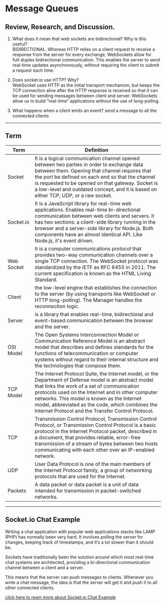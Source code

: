 # Message Queues

## Review, Research, and Discussion.

1. What does it mean that web sockets are bidirectional? 
Why is this useful?   
BIDIRECTIONAL. Whereas HTTP relies on a client request to 
receive a response from the server for every exchange, 
WebSockets allow for full-duplex bidirectional 
communication. This enables the server to send real-time 
updates asynchronously, without requiring the client to 
submit a request each time.


2. Does socket.io use HTTP? Why?  
WebSocket uses HTTP as the initial transport mechanism, but 
keeps the TCP connection alive after the HTTP response is 
received so that it can be used for sending messages 
between client and server. WebSockets allow us to build 
“real-time” applications without the use of long-polling.

3. What happens when a client emits an event? 
send a message to all the connected clients

 
---------
## Term
Term | Definition
------------ | ------------
Socket | It is a logical communication channel opened between two parties in order to exchange data between them. Opening that channel requires that the port be defined on each end so that the channel is requested to be opened on that gateway. Socket is a low-level and outdated concept, and it is based on either TCP, UDP, or a raw socket.
Socket.io | It is a JavaScript library for real-time web applications. Enables real-time bi-directional communication between web clients and servers. It has two sections: a client-side library running in the browser and a server-side library for Node.js. Both components have an almost identical API. Like Node.js, it's event driven.
Web Socket | It is a computer communications protocol that provides two-way communication channels over a single TCP connection. The WebSocket protocol was standardized by the IETF as RFC 6455 in 2011. The current specification is known as the HTML Living Standard.
Client | the low-level engine that establishes the connection to the server (by using transports like WebSocket or HTTP long-polling). The Manager handles the reconnection logic.
Server |  is a library that enables real-time, bidirectional and event-based communication between the browser and the server. 
OSI Model | The Open Systems Interconnection Model or Communication Reference Model is an abstract model that describes and defines standards for the functions of telecommunication or computer systems without regard to their internal structure and the technologies that compose them.
TCP Model | The Internet Protocol Suite, the Internet model, or the Department of Defense model is an abstract model that links the work of a set of communication protocols used on the Internet and in other computer networks. This model is known as the Internet model, abbreviated as the code, which combines the Internet Protocol and the Transfer Control Protocol.
TCP | Transmission Control Protocol, Transmission Control Protocol, or Transmission Control Protocol is a basic protocol in the Internet Protocol packet, described in a document, that provides reliable, error-free transmission of a stream of bytes between two hosts communicating with each other over an IP-enabled network.
UDP | User Data Protocol is one of the main members of the Internet Protocol family, a group of networking protocols that are used for the Internet.
Packets | A data packet or data packet is a unit of data intended for transmission in packet-switched networks.

--------------

## Socket.io Chat Example

Writing a chat application with popular web applications stacks like LAMP (PHP) has normally been very hard. It involves polling the server for changes, keeping track of timestamps, and it’s a lot slower than it should be.

Sockets have traditionally been the solution around which most real-time chat systems are architected, providing a bi-directional communication channel between a client and a server.

This means that the server can push messages to clients. Whenever you write a chat message, the idea is that the server will get it and push it to all other connected clients.

[click here to ream more about Socket.io Chat Example](https://socket.io/get-started/chat/)




